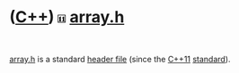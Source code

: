 
 

 

 

 

 

([C++](Cpp.md)) ![C++11](PicCpp11.png) [array.h](CppArrayH.md)
================================================================

 

[array.h](CppArrayH.md) is a standard [header file](CppHeaderFile.md)
(since the [C++11](Cpp11.md) [standard](CppStandard.md)).

 

 

 

 

 

 

 

